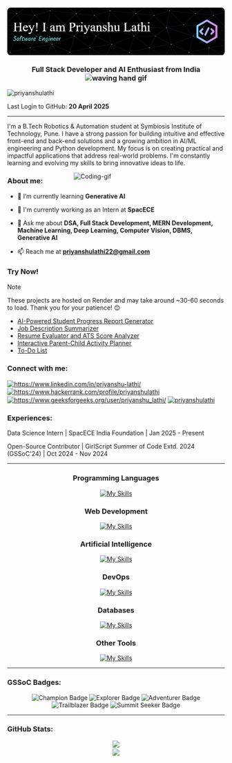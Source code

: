 <!-- BANNER -->
<p align="center"><img align="center" alt="Banner" src="./others/github-header-image.png"></p><h3 align="center">Full Stack Developer and AI Enthusiast from India <img src="https://user-images.githubusercontent.com/72663882/171687151-bb31c996-c9d2-49c8-b593-734946893b23.gif" alt="waving hand gif" aria-hidden="true" width="40" /></h3>

<p align="left"> <img src="https://komarev.com/ghpvc/?username=priyanshulathi&label=Profile%20views&color=0e75b6&style=flat" alt="priyanshulathi" /> </p>

Last Login to GitHub: **20 April 2025**

---

<p>I'm a B.Tech Robotics & Automation student at Symbiosis Institute of Technology, Pune. I have a strong passion for building intuitive and effective front-end and back-end solutions and a growing ambition in AI/ML engineering and Python development. My focus is on creating practical and impactful applications that address real-world problems. I'm constantly learning and evolving my skills to bring innovative ideas to life.</p>

<img align="right" alt="Coding-gif" width="350" src="https://raw.githubusercontent.com/TheDudeThatCode/TheDudeThatCode/master/Assets/Developer.gif"/>

<!-- ABOUT ME -->
<h3 align="left">About me:</h3>

<!-- - 🔭 I’m currently working on ** **-->

- 🌱 I’m currently learning **Generative AI**

- 🔭 I'm currently working as an Intern at **SpacECE**

- 💬 Ask me about **DSA, Full Stack Development, MERN Development, Machine Learning, Deep Learning, Computer Vision, DBMS, Generative AI**

- 📫 Reach me at **priyanshulathi22@gmail.com**

<h3 align="left">Try Now!</h3>

> [!NOTE]
> These projects are hosted on Render and may take around ~30-60 seconds to load. Thank you for your patience! 😊

- [AI-Powered Student Progress Report Generator](https://ai-student-progress-report-generator.onrender.com)
- [Job Description Summarizer](https://job-description-summarizer.onrender.com/)
- [Resume Evaluator and ATS Score Analyzer](https://resume-evaluator-and-ats-score-analyzer.onrender.com/)
- [Interactive Parent-Child Activity Planner](https://interactive-parent-child-activity-planner.onrender.com/)
- [To-Do List](https://priyanshus-to-do-list.onrender.com/)

<!-- SOCIAL MEDIA -->
<h3 align="left">Connect with me:</h3>
<p align="left">
<a href="https://www.linkedin.com/in/priyanshu-lathi/" target="blank"><img align="center" src="https://raw.githubusercontent.com/rahuldkjain/github-profile-readme-generator/master/src/images/icons/Social/linked-in-alt.svg" alt="https://www.linkedin.com/in/priyanshu-lathi/" height="30" width="40" /></a>
<a href="https://www.hackerrank.com/profile/priyanshulathi" target="blank"><img align="center" src="https://raw.githubusercontent.com/rahuldkjain/github-profile-readme-generator/master/src/images/icons/Social/hackerrank.svg" alt="https://www.hackerrank.com/profile/priyanshulathi" height="30" width="40" /></a>
<a href="https://www.geeksforgeeks.org/user/priyanshu_lathi/" target="blank"><img align="center" src="https://raw.githubusercontent.com/rahuldkjain/github-profile-readme-generator/master/src/images/icons/Social/geeks-for-geeks.svg" alt="https://www.geeksforgeeks.org/user/priyanshu_lathi/" height="30" width="40" /></a>
<a href="https://www.leetcode.com/priyanshulathi" target="blank"><img align="center" src="https://raw.githubusercontent.com/rahuldkjain/github-profile-readme-generator/master/src/images/icons/Social/leet-code.svg" alt="priyanshulathi" height="30" width="40" /></a>
</p>

<!-- EXPERIENCES -->
<h3 align="left">Experiences:</h2>
<p align = "Left">Data Science Intern | SpacECE India Foundation | Jan 2025 - Present</p>
<p align = "Left">Open-Source Contributor | GirlScript Summer of Code Extd. 2024 (GSSoC'24) | Oct 2024 - Nov 2024</p>

---

<!-- SKILLS -->
<h3 align="center">Programming Languages</h3>
<div align="center">
  <a href="#">
    <img src="https://skillicons.dev/icons?i=c,cpp,java,python" alt="My Skills">
  </a>
</div>

<h3 align="center">Web Development</h3>
<div align="center">
  <a href="#">
    <img src="https://skillicons.dev/icons?i=html,css,js,bootstrap,nodejs,express,npm,flask&perline=4" alt="My Skills">
  </a>
</div>

<h3 align="center">Artificial Intelligence</h3>
<div align="center">
  <a href="#">
    <img src="https://skillicons.dev/icons?i=sklearn,tensorflow,opencv" alt="My Skills">
  </a>
</div>

<h3 align="center">DevOps</h3>
<div align="center">
  <a href="#">
    <img src="https://skillicons.dev/icons?i=git,github,gitlab,bash,linux,ubuntu" alt="My Skills">
  </a>
</div>

<h3 align="center">Databases</h3>
<div align="center">
  <a href="#">
    <img src="https://skillicons.dev/icons?i=mysql,mongodb,sqlite" alt="My Skills">
  </a>
</div>

<h3 align="center">Other Tools</h3>
<div align="center">
  <a href="#">
    <img src="https://skillicons.dev/icons?i=postman,figma,vscode,pycharm,eclipse,md,ros,matlab,arduino&perline=5" alt="My Skills">
  </a>
</div>

---

<h3 align="left">GSSoC Badges:</h3>
<p align="center"> <img src="https://github.com/user-attachments/assets/15c1cefa-75d8-4c50-b274-59804732a15d" alt="Champion Badge" width="120" height="120"/> <img src="https://github.com/user-attachments/assets/c16683ff-3eca-464b-9807-0619adf73e7d" alt="Explorer Badge" width="120" height="120"/> <img src="https://github.com/user-attachments/assets/09ca671c-e4b2-456d-961b-84f6492ba515" alt="Adventurer Badge" width="120" height="120"/> <img src="https://github.com/user-attachments/assets/d4f916d8-521c-4886-bcb2-60e74b8ad148" alt="Trailblazer Badge" width="120" height="120"/> <img src="https://github.com/user-attachments/assets/bc1aecd0-387e-4545-b5fb-e77843386dff" alt="Summit Seeker Badge" width="120" height="120"/> </p>

---

<!-- GITHUB STATS -->
<h3 align="left">GitHub Stats:</h3>

<div align="center">
  <a href="#">
    <img src="https://bad-apple-github-readme.vercel.app/api?username=PriyanshuLathi&show_icons=true&count_private=true&line_height=20&icon_color=00b3ff&theme=blue-green&title_color=00b3ff" alt=" ">
  </a>
</div>

<div align="center">
  <a href="#">
    <img src="https://github-readme-mwendwa.vercel.app/api/top-langs/?username=PriyanshuLathi&layout=donut&count_private=true&theme=blue-green&title_color=00b3ff&hide=Jupyter%20Notebook" alt=" ">
</div>
